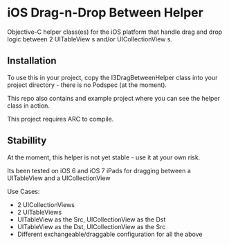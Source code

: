 iOS Drag-n-Drop Between Helper
==============================

Objective-C helper class(es) for the iOS platform that handle drag and drop logic between 2 UITableView s and/or UICollectionView s.


Installation
------------

To use this in your project, copy the I3DragBetweenHelper class into your project directory - there is no Podspec (at the moment).

This repo also contains and example project where you can see the helper class in action.

This project requires ARC to compile.


Stabillity
----------

At the moment, this helper is not yet stable - use it at your own risk.

Its been tested on iOS 6 and iOS 7 iPads for dragging between a UITableView and a UICollectionView

Use Cases:
- 2 UICollectionViews
- 2 UITableViews
- UITableView as the Src, UICollectionView as the Dst
- UITableView as the Dst, UICollectionView as the Src
- Different exchangeable/draggable configuration for all the above


